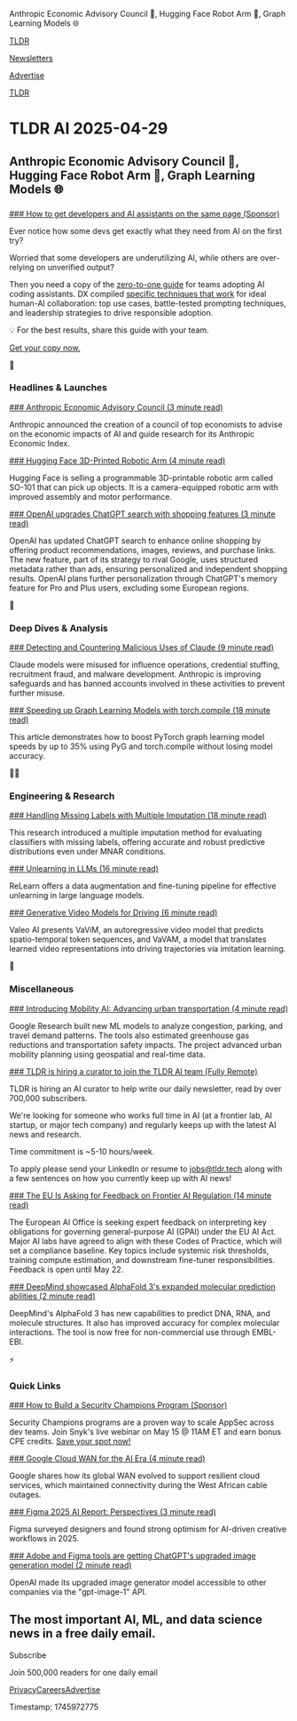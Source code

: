 Anthropic Economic Advisory Council 👥, Hugging Face Robot Arm 🦾, Graph Learning Models 🌐

[TLDR](/)

[Newsletters](/newsletters)

[Advertise](https://advertise.tldr.tech/)

[TLDR](/)

# TLDR AI 2025-04-29

## Anthropic Economic Advisory Council 👥, Hugging Face Robot Arm 🦾, Graph Learning Models 🌐

### 

[### How to get developers and AI assistants on the same page (Sponsor)](https://getdx.com/guide/ai-assisted-engineering/?utm_source=tldr-ai)

Ever notice how some devs get exactly what they need from AI on the first try?

Worried that some developers are underutilizing AI, while others are over-relying on unverified output?

Then you need a copy of the [zero-to-one guide](https://getdx.com/guide/ai-assisted-engineering/?utm_source=tldr-ai) for teams adopting AI coding assistants. DX compiled [specific techniques that work](https://getdx.com/guide/ai-assisted-engineering/?utm_source=tldr-ai) for ideal human-AI collaboration: top use cases, battle-tested prompting techniques, and leadership strategies to drive responsible adoption.

💡 For the best results, share this guide with your team.

[Get your copy now.](https://getdx.com/guide/ai-assisted-engineering/?utm_source=tldr-ai)

🚀

### Headlines & Launches

[### Anthropic Economic Advisory Council (3 minute read)](https://www.anthropic.com/news/introducing-the-anthropic-economic-advisory-council?utm_source=tldrai)

Anthropic announced the creation of a council of top economists to advise on the economic impacts of AI and guide research for its Anthropic Economic Index.

[### Hugging Face 3D-Printed Robotic Arm (4 minute read)](https://techcrunch.com/2025/04/28/hugging-face-releases-a-3d-printed-robotic-arm-starting-at-100/?utm_source=tldrai)

Hugging Face is selling a programmable 3D-printable robotic arm called SO-101 that can pick up objects. It is a camera-equipped robotic arm with improved assembly and motor performance.

[### OpenAI upgrades ChatGPT search with shopping features (3 minute read)](https://techcrunch.com/2025/04/28/openai-upgrades-chatgpt-search-with-shopping-features/?utm_source=tldrai)

OpenAI has updated ChatGPT search to enhance online shopping by offering product recommendations, images, reviews, and purchase links. The new feature, part of its strategy to rival Google, uses structured metadata rather than ads, ensuring personalized and independent shopping results. OpenAI plans further personalization through ChatGPT's memory feature for Pro and Plus users, excluding some European regions.

🧠

### Deep Dives & Analysis

[### Detecting and Countering Malicious Uses of Claude (9 minute read)](https://www.anthropic.com/news/detecting-and-countering-malicious-uses-of-claude-march-2025?utm_source=tldrai)

Claude models were misused for influence operations, credential stuffing, recruitment fraud, and malware development. Anthropic is improving safeguards and has banned accounts involved in these activities to prevent further misuse.

[### Speeding up Graph Learning Models with torch.compile (18 minute read)](https://kumo.ai/research/speeding-up-graph-learning-models-with-pyg-and-torch-compile/?utm_source=tldrai)

This article demonstrates how to boost PyTorch graph learning model speeds by up to 35% using PyG and torch.compile without losing model accuracy.

👨‍💻

### Engineering & Research

[### Handling Missing Labels with Multiple Imputation (18 minute read)](https://arxiv.org/abs/2504.18385?utm_source=tldrai)

This research introduced a multiple imputation method for evaluating classifiers with missing labels, offering accurate and robust predictive distributions even under MNAR conditions.

[### Unlearning in LLMs (16 minute read)](https://arxiv.org/abs/2502.11190v1?utm_source=tldrai)

ReLearn offers a data augmentation and fine-tuning pipeline for effective unlearning in large language models.

[### Generative Video Models for Driving (6 minute read)](https://valeoai.github.io/vavim-vavam/?utm_source=tldrai)

Valeo AI presents VaViM, an autoregressive video model that predicts spatio-temporal token sequences, and VaVAM, a model that translates learned video representations into driving trajectories via imitation learning.

🎁

### Miscellaneous

[### Introducing Mobility AI: Advancing urban transportation (4 minute read)](https://research.google/blog/introducing-mobility-ai-advancing-urban-transportation/?utm_source=tldrai)

Google Research built new ML models to analyze congestion, parking, and travel demand patterns. The tools also estimated greenhouse gas reductions and transportation safety impacts. The project advanced urban mobility planning using geospatial and real-time data.

[### TLDR is hiring a curator to join the TLDR AI team (Fully Remote)](mailto:jobs@tldr.tech?utm_source=tldrai)

TLDR is hiring an AI curator to help write our daily newsletter, read by over 700,000 subscribers.

We're looking for someone who works full time in AI (at a frontier lab, AI startup, or major tech company) and regularly keeps up with the latest AI news and research.

Time commitment is ~5-10 hours/week.

To apply please send your LinkedIn or resume to [jobs@tldr.tech](mailto:jobs@tldr.tech) along with a few sentences on how you currently keep up with AI news!

[### The EU Is Asking for Feedback on Frontier AI Regulation (14 minute read)](https://www.lesswrong.com/posts/AbnfsnEEmHFmprGzm/the-eu-is-asking-for-feedback-on-frontier-ai-regulation-open?utm_source=tldrai)

The European AI Office is seeking expert feedback on interpreting key obligations for governing general-purpose AI (GPAI) under the EU AI Act. Major AI labs have agreed to align with these Codes of Practice, which will set a compliance baseline. Key topics include systemic risk thresholds, training compute estimation, and downstream fine-tuner responsibilities. Feedback is open until May 22.

[### DeepMind showcased AlphaFold 3's expanded molecular prediction abilities (2 minute read)](https://threadreaderapp.com/thread/1915077085325922785.html?utm_source=tldrai)

DeepMind's AlphaFold 3 has new capabilities to predict DNA, RNA, and molecule structures. It also has improved accuracy for complex molecular interactions. The tool is now free for non-commercial use through EMBL-EBI.

⚡️

### Quick Links

[### How to Build a Security Champions Program (Sponsor)](https://go.snyk.io/isc2-sec-champions-program-0515.html?utm_campaign=dm_pp_tldr_250429_wbn_250515_sec_champs_program&amp;utm_medium=em-pa&amp;utm_source=tldr&amp;utm_content=wbn_250515_sec_champs_program)

Security Champions programs are a proven way to scale AppSec across dev teams. Join Snyk's live webinar on May 15 @ 11AM ET and earn bonus CPE credits. [Save your spot now!](https://go.snyk.io/isc2-sec-champions-program-0515.html?utm_campaign=dm_pp_tldr_250429_wbn_250515_sec_champs_program&utm_medium=em-pa&utm_source=tldr&utm_content=wbn_250515_sec_champs_program)

[### Google Cloud WAN for the AI Era (4 minute read)](https://blog.google/products/google-cloud/google-cloud-wan-development/?utm_source=tldrai)

Google shares how its global WAN evolved to support resilient cloud services, which maintained connectivity during the West African cable outages.

[### Figma 2025 AI Report: Perspectives (3 minute read)](https://www.figma.com/blog/figma-2025-ai-report-perspectives/?utm_source=tldrai)

Figma surveyed designers and found strong optimism for AI-driven creative workflows in 2025.

[### Adobe and Figma tools are getting ChatGPT's upgraded image generation model (2 minute read)](https://www.theverge.com/news/654561/openai-chatgpt-image-generation-model-adobe-figma?utm_source=tldrai)

OpenAI made its upgraded image generator model accessible to other companies via the "gpt-image-1" API.

## The most important AI, ML, and data science news in a free daily email.

Subscribe

Join 500,000 readers for one daily email

[Privacy](/privacy)[Careers](https://jobs.ashbyhq.com/tldr.tech)[Advertise](/ai/advertise)

Timestamp: 1745972775